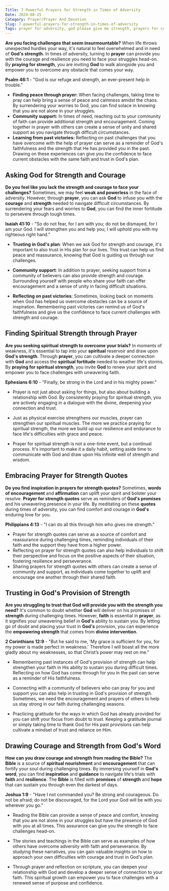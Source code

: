 ```yaml
---
Title: 7 Powerful Prayers for Strength in Times of Adversity
Date: 2024-08-25
Category: Prayer/Prayer And Devotion
Slug: 7-powerful-prayers-for-strength-in-times-of-adversity
Tags: prayer for adversity, god please give me strength, prayers for courage and strength, prayer for spiritual strength, strength prayer quotes, prayer, prayer and devotion
---
```

**Are you facing challenges that seem insurmountable?** When life throws unexpected hurdles your way, it's natural to feel overwhelmed and in need of **God's strength**. In times of adversity, turning to **prayer** can provide you with the courage and resilience you need to face your struggles head-on. By **praying for strength**, you are inviting **God** to walk alongside you and empower you to overcome any obstacle that comes your way.

**Psalm 46:1** - "God is our refuge and strength, an ever-present help in trouble."

- **Finding peace through prayer:** When facing challenges, taking time to pray can help bring a sense of peace and calmness amidst the chaos. By surrendering your worries to God, you can find solace in knowing that you are not alone in your struggles.
- **Community support:** In times of need, reaching out to your community of faith can provide additional strength and encouragement. Coming together in prayer with others can create a sense of unity and shared support as you navigate through difficult circumstances.
- **Learning from past victories:** Reflecting on past challenges that you have overcome with the help of prayer can serve as a reminder of God's faithfulness and the strength that He has provided you in the past. Drawing on these experiences can give you the confidence to face current obstacles with the same faith and trust in God's plan.


## Asking God for Strength and Courage

**Do you feel like you lack the strength and courage to face your challenges?** Sometimes, we may feel **weak and powerless** in the face of adversity. However, through **prayer**, you can ask **God** to infuse you with the **courage** and **strength** needed to navigate difficult circumstances. By surrendering your fears and worries to **God**, you can find the inner fortitude to persevere through tough times.

**Isaiah 41:10** - "So do not fear, for I am with you; do not be dismayed, for I am your God. I will strengthen you and help you; I will uphold you with my righteous right hand."

- **Trusting in God's plan**: When we ask God for strength and courage, it's important to also trust in His plan for our lives. This trust can help us find peace and reassurance, knowing that God is guiding us through our challenges.
  
- **Community support**: In addition to prayer, seeking support from a community of believers can also provide strength and courage. Surrounding yourself with people who share your faith can offer encouragement and a sense of unity in facing difficult situations.

- **Reflecting on past victories**: Sometimes, looking back on moments when God has helped us overcome obstacles can be a source of inspiration. Remembering past victories can remind us of God's faithfulness and give us the confidence to face current challenges with strength and courage.


## Finding Spiritual Strength through Prayer

**Are you seeking spiritual strength to overcome your trials?** In moments of weakness, it's essential to tap into your **spiritual** reservoir and draw upon **God's strength**. Through **prayer**, you can cultivate a deeper connection with **God** and access the **spiritual fortitude** needed to weather life's storms. By **praying for spiritual strength**, you invite **God** to renew your spirit and empower you to face challenges with unwavering faith.

**Ephesians 6:10** - "Finally, be strong in the Lord and in his mighty power."

- Prayer is not just about asking for things, but also about building a relationship with God. By consistently praying for spiritual strength, you are actively engaging in a dialogue with the divine, deepening your connection and trust.
  
- Just as physical exercise strengthens our muscles, prayer can strengthen our spiritual muscles. The more we practice praying for spiritual strength, the more we build up our resilience and endurance to face life's difficulties with grace and peace.
  
- Prayer for spiritual strength is not a one-time event, but a continual process. It's important to make it a daily habit, setting aside time to communicate with God and draw upon His infinite well of strength and wisdom.


## Embracing Prayer for Strength Quotes

**Do you find inspiration in prayers for strength quotes?** Sometimes, **words of encouragement** and **affirmation** can uplift your spirit and bolster your resolve. **Prayer for strength quotes** serve as reminders of **God's promises** and his unwavering presence in your life. By meditating on these **quotes** during times of adversity, you can find comfort and courage in **God's** enduring love for you.

**Philippians 4:13** - "I can do all this through him who gives me strength."

- Prayer for strength quotes can serve as a source of comfort and reassurance during challenging times, reminding individuals of their faith and the support they have from a higher power.
- Reflecting on prayer for strength quotes can also help individuals to shift their perspective and focus on the positive aspects of their situation, fostering resilience and perseverance.
- Sharing prayers for strength quotes with others can create a sense of community and support, as individuals come together to uplift and encourage one another through their shared faith.


## Trusting in God's Provision of Strength

**Are you struggling to trust that God will provide you with the strength you need?** It's common to doubt whether **God** will deliver on his promises of **strength** during challenging times. However, **faith** is essential in **prayer**, as it signifies your unwavering belief in **God's** ability to sustain you. By letting go of doubt and placing your trust in **God's** provision, you can experience the **empowering strength** that comes from **divine intervention**.

**2 Corinthians 12:9** - "But he said to me, 'My grace is sufficient for you, for my power is made perfect in weakness.' Therefore I will boast all the more gladly about my weaknesses, so that Christ’s power may rest on me."

- Remembering past instances of God's provision of strength can help strengthen your faith in His ability to sustain you during difficult times. Reflecting on how God has come through for you in the past can serve as a reminder of His faithfulness.
  
- Connecting with a community of believers who can pray for you and support you can also help in trusting in God's provision of strength. Sometimes, we need the encouragement and prayers of others to help us stay strong in our faith during challenging seasons.
  
- Practicing gratitude for the ways in which God has already provided for you can shift your focus from doubt to trust. Keeping a gratitude journal or simply taking time to thank God for His past provisions can help cultivate a mindset of trust and reliance on Him.


## Drawing Courage and Strength from God's Word

**How can you draw courage and strength from reading the Bible?** The **Bible** is a source of **spiritual nourishment** and **encouragement** that can fortify your soul during challenging times. By immersing yourself in **God's word**, you can find **inspiration** and **guidance** to navigate life's trials with **faith** and **resilience**. The **Bible** is filled with **promises** of **strength** and **hope** that can sustain you through even the darkest of days.

**Joshua 1:9** - "Have I not commanded you? Be strong and courageous. Do not be afraid; do not be discouraged, for the Lord your God will be with you wherever you go."

- Reading the Bible can provide a sense of peace and comfort, knowing that you are not alone in your struggles but have the presence of God with you at all times. This assurance can give you the strength to face challenges head-on.
  
- The stories and teachings in the Bible can serve as examples of how others have overcome adversity with faith and perseverance. By studying these narratives, you can gain valuable insights on how to approach your own difficulties with courage and trust in God's plan.
  
- Through prayer and reflection on scripture, you can deepen your relationship with God and develop a deeper sense of connection to your faith. This spiritual growth can empower you to face challenges with a renewed sense of purpose and confidence.
